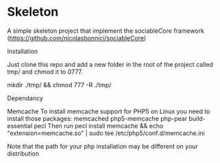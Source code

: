 Skeleton
============

A simple skeleton project that implement the sociableCore framework (https://github.com/nicolasbonnici/sociableCore)

Installation

Just clone this repo and add a new folder in the root of the project called tmp/ and chmod it to 0777.

mkdir ./tmp/ && chmod 777 -R ./tmp/

Dependancy

Memcache
To install memcache support for PHP5 on Linux you need to install those packages: memcached php5-memcache php-pear build-essential pecl
Then run 
pecl install memcache && echo "extension=memcache.so" | sudo tee /etc/php5/conf.d/memcache.ini

Note that the path for your php installation may be different on your distribution
